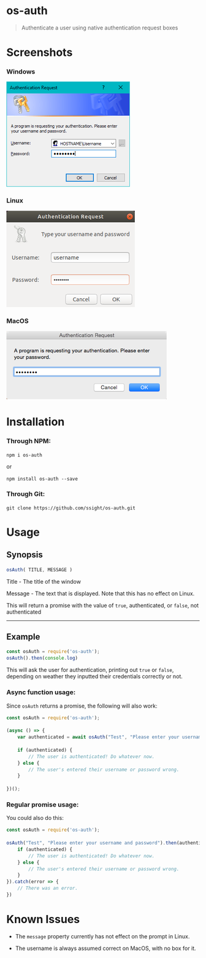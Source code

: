 # os-auth
 > Authenticate a user using native authentication request boxes

# Screenshots
### Windows
![the os-auth screen running on Windows](https://github.com/ssight/os-auth/blob/master/screenshots/windows.png)

### Linux
![the os-auth screen running on Linux](https://github.com/ssight/os-auth/blob/master/screenshots/linux.png)

### MacOS
![the os-auth screen running on MacOS](https://github.com/ssight/os-auth/blob/master/screenshots/macos.png)

# Installation
### Through NPM:
`npm i os-auth`

or

`npm install os-auth --save`
### Through Git:
`git clone https://github.com/ssight/os-auth.git`

# Usage
## Synopsis
```js
osAuth( TITLE, MESSAGE )
```
Title - The title of the window

Message - The text that is displayed. Note that this has no effect on Linux.

This will return a promise with the value of `true`, authenticated, or `false`, not authenticated

---

## Example
```js
const osAuth = require('os-auth');
osAuth().then(console.log)
```
This will ask the user for authentication, printing out `true` or `false`, depending on weather they inputted their credentials correctly or not.

### Async function usage:
Since `osAuth` returns a promise, the following will also work:
```js
const osAuth = require('os-auth');

(async () => {
    var authenticated = await osAuth("Test", "Please enter your username and password");

    if (authenticated) {
        // The user is authenticated! Do whatever now.
    } else {
        // The user's entered their username or password wrong.
    }

})();
```

### Regular promise usage:
You could also do this:
```js
const osAuth = require('os-auth');

osAuth("Test", "Please enter your username and password").then(authenticated => {
    if (authenticated) {
        // The user is authenticated! Do whatever now.
    } else {
        // The user's entered their username or password wrong.
    }
}).catch(error => {
    // There was an error.
})
```

# Known Issues
* The `message` property currently has not effect on the prompt in Linux.

* The username is always assumed correct on MacOS, with no box for it.
